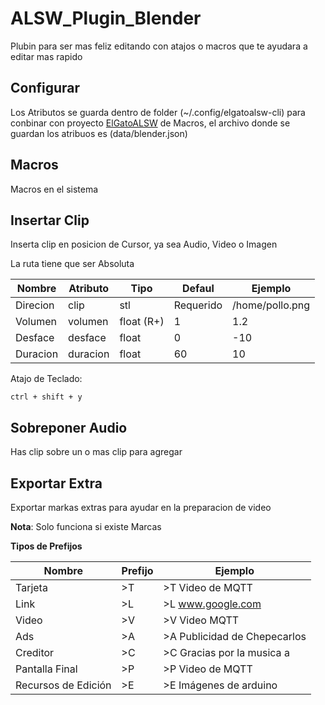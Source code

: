 # ALSW_Plugin_Blender

Plubin para ser mas feliz editando con atajos o macros que te ayudara a editar mas rapido

## Configurar

Los Atributos se guarda dentro de folder (~/.config/elgatoalsw-cli) para conbinar con proyecto [ElGatoALSW](https://github.com/chepecarlos/ElGatoALSW) de Macros, el archivo donde se guardan los atribuos es (data/blender.json)

## Macros

Macros en el sistema

## Insertar Clip

Inserta clip en posicion de Cursor, ya sea Audio, Video o Imagen

La ruta tiene que ser Absoluta

| Nombre   | Atributo | Tipo       | Defaul    | Ejemplo         |
| -------- | -------- | ---------- | --------- | --------------- |
| Direcion | clip     | stl        | Requerido | /home/pollo.png |
| Volumen  | volumen  | float (R+) | 1         | 1.2             |
| Desface  | desface  | float      | 0         | -10             |
| Duracion | duracion | float      | 60        | 10              |

Atajo de Teclado:

```
ctrl + shift + y
```

## Sobreponer Audio

Has clip sobre un o mas clip para agregar

## Exportar Extra

Exportar markas extras para ayudar en la preparacion de video

**Nota**: Solo funciona si existe Marcas

**Tipos de Prefijos**

| Nombre              | Prefijo | Ejemplo                      |
| ------------------- | ------- | ---------------------------- |
| Tarjeta             | >T      | >T Video de MQTT             |
| Link                | >L      | >L www.google.com            |
| Video               | >V      | >V Video MQTT                |
| Ads                 | >A      | >A Publicidad de Chepecarlos |
| Creditor            | >C      | >C Gracias por la musica a   |
| Pantalla Final      | >P      | >P Video de MQTT             |
| Recursos de Edición | >E      | >E Imágenes de arduino       |

